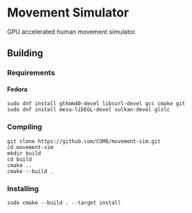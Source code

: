 # Movement Simulator
GPU accelerated human movement simulator.

## Building
### Requirements

#### Fedora
```
sudo dnf install gtkmm40-devel libcurl-devel gcc cmake git
sudo dnf install mesa-libEGL-devel vulkan-devel glslc
```

### Compiling
```
git clone https://github.com/COM8/movement-sim.git
cd movement-sim
mkdir build
cd build
cmake ..
cmake --build .
```

### Installing
```
sudo cmake --build . --target install
```
